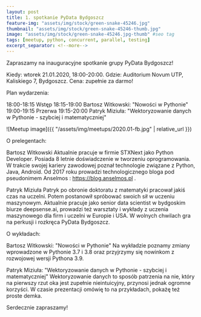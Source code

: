 ```yaml
---
layout: post
title: 1. spotkanie PyData Bydgoszcz
feature-img: "assets/img/stock/green-snake-45246.jpg"
thumbnail: "assets/img/stock/green-snake-45246-thumb.jpg"
image: "assets/img/stock/green-snake-45246.jpg-thumb" #seo tag
tags: [meetup, python, concurrent, parallel, testing]
excerpt_separator: <!--more-->
---
```


Zapraszamy na inauguracyjne spotkanie grupy PyData Bydgoszcz!

Kiedy: wtorek 21.01.2020, 18:00-20:00.
Gdzie: Auditorium Novum UTP, Kaliskiego 7, Bydgoszcz.
Cena: zupełnie za darmo!
<!--more-->
Plan wydarzenia:

18:00-18:15 Wstęp
18:15-19:00 Bartosz Witkowski: "Nowości w Pythonie"
19:00-19:15 Przerwa
19:15-20:00 Patryk Miziuła: "Wektoryzowanie danych w Pythonie - szybciej i matematyczniej"

![Meetup image]({{ "/assets/img/meetups/2020.01-fb.jpg" | relative_url }})

O prelegentach:

Bartosz Witkowski
Aktualnie pracuje w firmie STXNext jako Python Developer. Posiada 8 letnie doświadczenie w tworzeniu oprogramowania. W trakcie swojej kariery zawodowej poznał technologie związane z Python, Java, Android. Od 2017 roku prowadzi technologicznego bloga pod pseudonimem Anselmos : https://blog.anselmos.pl .

Patryk Miziuła
Patryk po obronie doktoratu z matematyki pracował jakiś czas na uczelni. Potem postanowił spróbować swoich sił w uczeniu maszynowym. Aktualnie pracuje jako senior data scientist w bydgoskim biurze deepsense.ai, prowadzi też warsztaty i wykłady z uczenia maszynowego dla firm i uczelni w Europie i USA. W wolnych chwilach gra na perkusji i rozkręca PyData Bydgoszcz.

O wykładach:

Bartosz Witkowski: "Nowości w Pythonie"
Na wykładzie poznamy zmiany wprowadzone w Pythonie 3.7 i 3.8 oraz przyjrzymy się nowinkom z rozwojowej wersji Pythona 3.9.

Patryk Miziuła: "Wektoryzowanie danych w Pythonie - szybciej i matematyczniej"
Wektoryzowanie danych to sposób patrzenia na nie, który na pierwszy rzut oka jest zupełnie nieintuicyjny, przynosi jednak ogromne korzyści. W czasie prezentacji omówię to na przykładach, pokażę też proste demka.

Serdecznie zapraszamy!
